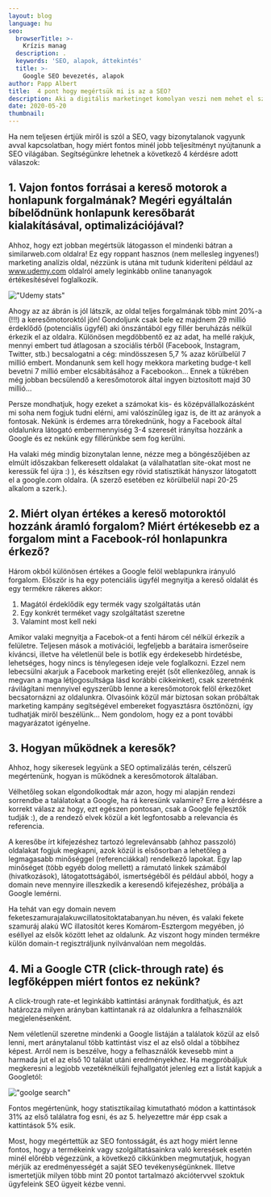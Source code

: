 ```yaml
---
layout: blog
language: hu
seo:
  browserTitle: >-
    Krízis manag
  description: .
  keywords: 'SEO, alapok, áttekintés'
  title: >-
    Google SEO bevezetés, alapok
author: Papp Albert
title:  4 pont hogy megértsük mi is az a SEO?
description: Aki a digitális marketinget komolyan veszi nem mehet el szó nélkül a SEO mellett. Mi is a SEO, miért van rá szükségünk és hogyan lehetünk a még jobbak benne?
date: 2020-05-20
thumbnail: 
---
```


Ha nem teljesen értjük miről is szól a SEO, vagy bizonytalanok vagyunk avval kapcsolatban, hogy miért fontos minél jobb teljesítményt nyújtanunk a SEO világában. Segítségünkre lehetnek a következő 4 kérdésre adott válaszok:

## 1. Vajon fontos forrásai a kereső motorok a honlapunk forgalmának? Megéri egyáltalán bíbelődnünk honlapunk keresőbarát kialakításával, optimalizációjával?

Ahhoz, hogy ezt jobban megértsük látogasson el mindenki bátran a similarweb.com oldalra! Ez egy roppant hasznos (nem mellesleg ingyenes!) marketing analízis oldal, nézzünk is utána mit tudunk kideríteni például az www.udemy.com oldalról amely leginkább online tananyagok értékesítésével foglalkozik. 

!["Udemy stats"](../udemy.png)

Ahogy az az ábrán is jól látszik, az oldal teljes forgalmának több mint 20%-a (!!!) a keresőmotoroktól jön! Gondoljunk csak bele ez majdnem 29 millió érdeklődő (potenciális ügyfél) aki önszántából egy fillér beruházás nélkül érkezik el az oldalra. Különösen megdöbbentő ez az adat, ha mellé rakjuk, mennyi embert tud átlagosan a szociális térből (Facebook, Instagram, Twitter, stb.) becsalogatni a cég: mindösszesen 5,7 % azaz körülbelül 7 millió embert. Mondanunk sem kell hogy mekkora marketing budge-t kell bevetni 7 millió ember elcsábításához a Facebookon... Ennek a tükrében még jobban becsülendő a keresőmotorok által ingyen biztosított majd 30 millió... 

Persze mondhatjuk, hogy ezeket a számokat kis- és középvállalkozásként mi soha nem fogjuk tudni elérni, ami valószínűleg igaz is, de itt az arányok a fontosak. Nekünk is érdemes arra törekednünk, hogy a Facebook által oldalunkra látogató embermennyiség 3-4 szeresét irányítsa hozzánk a Google és ez nekünk egy fillérünkbe sem fog kerülni.

Ha valaki még mindig bizonytalan lenne, nézze meg a böngészőjében az elmúlt időszakban felkeresett oldalakat (a válalhatatlan site-okat most ne keressük fel újra :) ), és készítsen egy rövid statisztikát hányszor látogatott el a google.com oldalra. (A szerző esetében ez körülbelül napi 20-25 alkalom a szerk.). 


## 2. Miért olyan értékes a kereső motoroktól hozzánk áramló forgalom? Miért értékesebb ez a forgalom mint a Facebook-ról honlapunkra érkező?

Három okból különösen értékes a Google felöl weblapunkra irányuló forgalom. Először is ha egy potenciális ügyfél megnyitja a kereső oldalát és egy termékre rákeres akkor:

1. Magától érdeklődik egy termék vagy szolgáltatás után
2. Egy konkrét terméket vagy szolgáltatást szeretne
3. Valamint most kell neki
   
Amikor valaki megnyitja a Facebok-ot a fenti három cél nélkül érkezik a felületre. Teljesen mások a motivációi, legfeljebb a barátaira ismerőseire kíváncsi, illetve ha véletlenül bele is botlik egy érdekesebb hirdetésbe, lehetséges, hogy nincs is ténylegesen ideje vele foglalkozni. Ezzel nem lebecsülni akarjuk a Facebook marketing erejét (sőt ellenkezőleg, annak is megvan a maga létjogosultsága lásd korábbi cikkeinket), csak szeretnénk rávilágítani mennyivel egyszerűbb lenne a keresőmotorok felöl érkezőket becsatornázni az oldalunkra. Olvasóink közül már biztosan sokan próbáltak marketing kampány segítségével embereket fogyasztásra ösztönözni, így tudhatják miről beszélünk... Nem gondolom, hogy ez a pont további magyarázatot igényelne.

## 3. Hogyan működnek a keresők?

Ahhoz, hogy sikeresek legyünk a SEO optimalizálás terén, célszerű megértenünk, hogyan is működnek a keresőmotorok általában.

Vélhetőleg sokan elgondolkodtak már azon, hogy mi alapján rendezi sorrendbe a találatokat a Google, ha rá keresünk valamire? Erre a kérdésre a korrekt válasz az hogy, ezt egészen pontosan, csak a Google fejlesztők tudják :), de a rendező elvek közül a két legfontosabb a relevancia és referencia. 

A keresőbe írt kifejezéshez tartozó legrelevánsabb (ahhoz passzoló) oldalakat fogjuk megkapni, azok közül is elsősorban a lehetőleg a legmagasabb minőséggel (referenciákkal) rendelkező lapokat. Egy lap minőséget (több egyéb dolog mellett) a rámutató linkek számából (hivatkozások), látogatottságából, ismertségéből és például abból, hogy a  domain neve mennyire illeszkedik a keresendő kifejezéshez,  próbálja a Google lemérni.

Ha tehát van egy domain nevem  feketeszamurajalakuwcillatositoktatabanyan.hu néven, és valaki fekete szamuráj alakú WC illatosítót keres Komárom-Esztergom megyében, jó eséllyel az elsők között lehet az oldalunk. Az viszont hogy minden termékre külön domain-t regisztráljunk nyilvánvalóan nem megoldás.



## 4. Mi a Google CTR (click-through rate) és legfőképpen miért fontos ez nekünk?

A click-trough rate-et leginkább kattintási aránynak fordíthatjuk, és azt határozza milyen arányban kattintanak rá az oldalunkra a felhasználók megjelenésenként.

Nem véletlenül szeretne mindenki a Google listáján a találatok közül az első lenni, mert aránytalanul több kattintást visz el az első oldal a többihez képest. Arról nem is beszélve, hogy a felhasználók kevesebb mint a harmada jut el az első 10 találat utáni eredményekhez. Ha megpróbáljuk megkeresni a legjobb vezetéknélküli fejhallgatót jelenleg ezt a listát kapjuk a Googletól:

!["goolge search"](../ranking.png)

Fontos megértenünk, hogy statisztikailag kimutatható módon a kattintások 31% az első találatra fog esni, és az 5. helyezettre már épp csak a kattintások 5% esik.

Most, hogy megértettük az SEO fontosságát, és azt hogy miért lenne fontos, hogy a termékeink vagy szolgáltatásainkra való keresések esetén minél előrébb végezzünk,  a  következő cikkünkben megmutatjuk, hogyan mérjük az eredményességét a saját SEO tevékenységünknek. Illetve ismertetjük milyen több mint 20 pontot tartalmazó akciótervvel szoktuk ügyfeleink SEO ügyeit kézbe venni.



